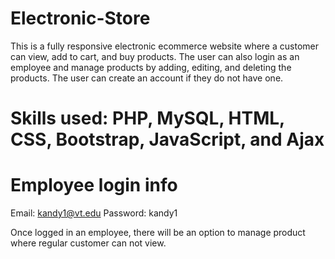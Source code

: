 # Electronic-Store

This is a fully responsive electronic ecommerce website where a customer can view, add to cart, and buy products. 
The user can also login as an employee and manage products by adding, editing, and deleting the products.
The user can create an account if they do not have one. 

# Skills used: PHP, MySQL, HTML, CSS, Bootstrap, JavaScript, and Ajax 

# Employee login info
Email: kandy1@vt.edu
Password: kandy1

Once logged in an employee, there will be an option to manage product where regular customer can not view.
